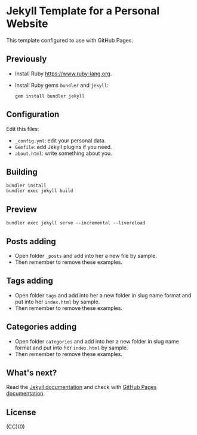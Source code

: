 # Jekyll Template for a Personal Website

This template configured to use with GitHub Pages.

## Previously

- Install Ruby <https://www.ruby-lang.org>.
- Install Ruby gems `bundler` and `jekyll`:

  ``` shell
  gem install bundler jekyll
  ```

## Configuration

Edit this files:

- `_config.yml`: edit your personal data.
- `Gemfile`: add Jekyll plugins if you need.
- `about.html`: write something about you.

## Building

``` shell
bundler install
bundler exec jekyll build
```

## Preview

``` shell
bundler exec jekyll serve --incremental --livereload
```

## Posts adding

- Open folder `_posts` and add into her a new file by sample.
- Then remember to remove these examples.

## Tags adding

- Open folder `tags` and add into her a new folder in slug name format and put into
  her `index.html` by sample.
- Then remember to remove these examples.

## Categories adding

- Open folder `categories` and add into her a new folder in slug name format and
  put into her `index.html` by sample.
- Then remember to remove these examples.

## What's next?

Read the [Jekyll documentation](https://jekyllrb.com/docs/) and check with
[GitHub Pages documentation](https://help.github.com/en/github/working-with-github-pages/setting-up-a-github-pages-site-with-jekyll).

## License

(CC)(0)
